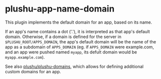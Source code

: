 # plushu-app-name-domain

This plugin implements the default domain for an app, based on its name.

If an app's name contains a dot ('.'), it is interpreted as that app's default
domain. Otherwise, if a domain is defined for the server in
`$PLUSHU_ROOT/APPS_DOMAIN`, the app's default domain will be the name of the
app as a subdomain of `APPS_DOMAIN` (eg. if `APPS_DOMAIN` were example.com, and
an app were pushed named `myapp`, its defult domain would be
`myapp.example.com`).

See also [plushu/plushu-domains][], which allows for defining additional custom
domains for an app.

[plushu/plushu-domains]: https://github.com/plushu/plushu/plushu-domains
